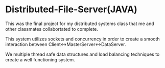 # Distributed-File-Server(JAVA)

This was the final project for my distributed systems class that me and other classmates collabortated to complete.

This system utilizes sockets and concurrency in order to create a smooth interaction between 
Client<->MasterServer<->DataServer.

We multiple thread safe data structures and load balancing techniques to create a well functioning system. 
